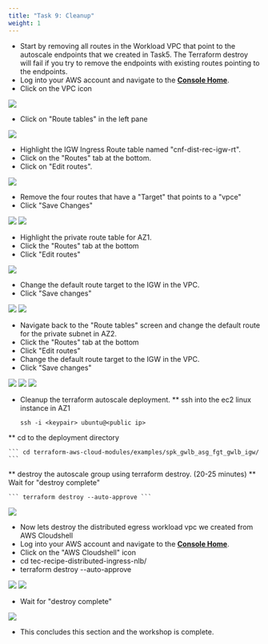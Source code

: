 ```yaml
---
title: "Task 9: Cleanup"
weight: 1
---
```


* Start by removing all routes in the Workload VPC that point to the autoscale endpoints that we created in Task5. The Terraform destroy will fail if you try to remove the endpoints with existing routes pointing to the endpoints. 
* Log into your AWS account and navigate to the [**Console Home**](https://us-west-2.console.aws.amazon.com/console/home?region=us-west-2#).
* Click on the VPC icon

![](image-t9-1.png)

* Click on "Route tables" in the left pane

![](image-t9-2.png)

* Highlight the IGW Ingress Route table named "cnf-dist-rec-igw-rt". 
* Click on the "Routes" tab at the bottom. 
* Click on "Edit routes".

![](image-t9-3.png)

* Remove the four routes that have a "Target" that points to a "vpce"
* Click "Save Changes"

![](image-t9-4.png)
![](image-t9-5.png)

* Highlight the private route table for AZ1.
* Click the "Routes" tab at the bottom
* Click "Edit routes"

![](image-t9-6.png)

* Change the default route target to the IGW in the VPC.
* Click "Save changes"

![](image-t9-7.png)
![](image-t9-8.png)

* Navigate back to the "Route tables" screen and change the default route for the private subnet in AZ2. 
* Click the "Routes" tab at the bottom
* Click "Edit routes"
* Change the default route target to the IGW in the VPC.
* Click "Save changes"

![](image-t9-9.png)
![](image-t9-10.png)
![](image-t9-11.png)

* Cleanup the terraform autoscale deployment. 
** ssh into the ec2 linux instance in AZ1

    ``` ssh -i <keypair> ubuntu@<public ip> ```

** cd to the deployment directory

    ``` cd terraform-aws-cloud-modules/examples/spk_gwlb_asg_fgt_gwlb_igw/ ```

** destroy the autoscale group using terraform destroy. (20-25 minutes)
** Wait for "destroy complete"

    ``` terraform destroy --auto-approve ```

![](image-t9-12.png)

* Now lets destroy the distributed egress workload vpc we created from AWS Cloudshell
* Log into your AWS account and navigate to the [**Console Home**](https://us-west-2.console.aws.amazon.com/console/home?region=us-west-2#).
* Click on the "AWS Cloudshell" icon
* cd tec-recipe-distributed-ingress-nlb/
* terraform destroy --auto-approve

![](image-t9-13.png)
![](image-t9-14.png)

* Wait for "destroy complete"

![](image-t9-15.png)

* This concludes this section and the workshop is complete.
